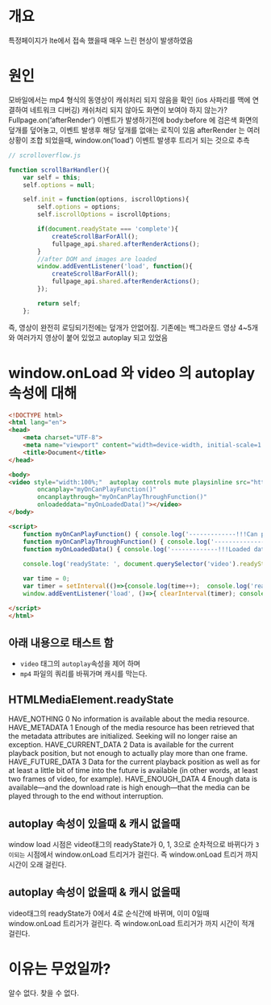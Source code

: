 # 개요
특정페이지가 lte에서 접속 했을때 매우 느린 현상이 발생하였음

# 원인
모바일에서는 mp4 형식의 동영상이 캐쉬처리 되지 않음을 확인 (ios 사파리를 맥에 연결하여 네트워크 디버깅)
캐쉬처리 되지 않아도 화면이 보여야 하지 않는가?
Fullpage.on(‘afterRender’) 이벤트가 발생하기전에 body:before 에 검은색 화면의 덮개를 덮어놓고, 이벤트 발생후 해당 덮개를 없애는 로직이 있음
afterRender 는 여러 상황이 조합 되었을때, window.on(‘load’) 이벤트 발생후 트리거 되는 것으로 추측

```js
// scrolloverflow.js 

function scrollBarHandler(){
    var self = this;
    self.options = null;

    self.init = function(options, iscrollOptions){
        self.options = options;
        self.iscrollOptions = iscrollOptions;

        if(document.readyState === 'complete'){
            createScrollBarForAll();
            fullpage_api.shared.afterRenderActions();
        }
        //after DOM and images are loaded
        window.addEventListener('load', function(){
            createScrollBarForAll();
            fullpage_api.shared.afterRenderActions();
        });

        return self;
    };

```

즉, 영상이 완전히 로딩되기전에는 덮개가 안없어짐.
기존에는 백그라운드 영상 4~5개와 여러가지 영상이 붙어 있었고 autoplay 되고 있었음

# window.onLoad 와 video 의 autoplay 속성에 대해 

```html
<!DOCTYPE html>
<html lang="en">
<head>
    <meta charset="UTF-8">
    <meta name="viewport" content="width=device-width, initial-scale=1.0">
    <title>Document</title>
</head>

<body>
<video style="width:100%;"  autoplay controls mute playsinline src="https://vod.plaync.com/Lineage2M/2020.04_veora%20update/bg_selihoden_raid.mp4?21" 
        oncanplay="myOnCanPlayFunction()"
        oncanplaythrough="myOnCanPlayThroughFunction()"
        onloadeddata="myOnLoadedData()"></video>
</body>

<script>
    function myOnCanPlayFunction() { console.log('-------------!!!Can play','readyState: ', document.querySelector('video').readyState); }
    function myOnCanPlayThroughFunction() { console.log('--------------!!!Can play through', 'readyState: ', document.querySelector('video').readyState); }
    function myOnLoadedData() { console.log('-------------!!!Loaded data', 'readyState: ', document.querySelector('video').readyState); }
    
    console.log('readyState: ', document.querySelector('video').readyState)

    var time = 0;
    var timer = setInterval(()=>{console.log(time++);  console.log('readyState: ', document.querySelector('video').readyState)}, 100)
    window.addEventListener('load', ()=>{ clearInterval(timer); console.log('window load - readyState: ', document.querySelector('video').readyState)})

</script>
</html>
```
## 아래 내용으로 태스트 함 
- `video` 태그의 `autoplay`속성을 제어 하며 
- `mp4` 파일의 쿼리를 바꿔가며 캐시를 막는다. 

## HTMLMediaElement.readyState

HAVE_NOTHING	0	No information is available about the media resource.
HAVE_METADATA	1	Enough of the media resource has been retrieved that the metadata attributes are initialized. Seeking will no longer raise an exception.
HAVE_CURRENT_DATA	2	Data is available for the current playback position, but not enough to actually play more than one frame.
HAVE_FUTURE_DATA	3	Data for the current playback position as well as for at least a little bit of time into the future is available (in other words, at least two frames of video, for example).
HAVE_ENOUGH_DATA	4	Enough data is available—and the download rate is high enough—that the media can be played through to the end without interruption. 

## autoplay 속성이 있을때 & 캐시 없을때
window load 시점은 video태그의 readyState가  0, 1, 3으로 순차적으로 바뀌다가 `3이되는` 시점에서 window.onLoad 트리거가 걸린다.
즉 window.onLoad 트리거 까지 시간이 오래 걸린다. 

## autoplay 속성이 없을때 & 캐시 없을때
video태그의 readyState가 0에서 4로 순식간에 바뀌며, 이미 0일때 window.onLoad 트리거가 걸린다.
즉 window.onLoad 트리거가 까지 시간이 적개 걸린다. 

# 이유는 무었일까?
알수 없다. 찾을 수 없다. 

